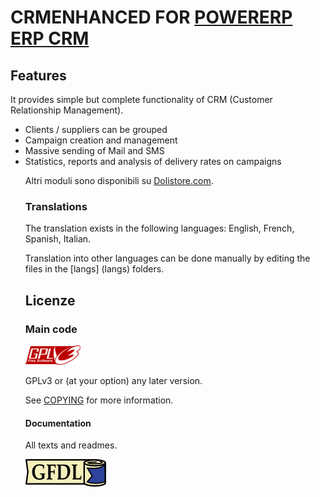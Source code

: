 # CRMENHANCED FOR <a href="https://www.powererp.org">POWERERP ERP CRM</a>

## Features
It provides simple but complete functionality of CRM (Customer Relationship Management).
<Ul>
<li> Clients / suppliers can be grouped </ li>
<li> Campaign creation and management </ li>
<li> Massive sending of Mail and SMS </ li>
<li> Statistics, reports and analysis of delivery rates on campaigns </ li>
</ Ul>

<!--
![Screenshot crmenhanced](img/screenshot_crmenhanced.png?raw=true "crmenhanced"){imgmd}
-->

Altri moduli sono disponibili su <a href="https://www.dolistore.com" target="_new">Dolistore.com</a>.



### Translations

The translation exists in the following languages: English, French, Spanish, Italian.

Translation into other languages ​​can be done manually by editing the files in the [langs] (langs) folders.



<!--

Install
-------

### From the ZIP file and GUI interface

- If you get the module in a zip file (like when downloading it from the market place [Dolistore](https://www.dolistore.com)), go into
menu ```Home - Setup - Modules - Deploy external module``` and upload the zip file.


Note: If this screen tell you there is no custom directory, check your setup is correct: 

- In your Powererp installation directory, edit the ```htdocs/conf/conf.php``` file and check that following lines are not commented:

    ```php
    //$powererp_main_url_root_alt ...
    //$powererp_main_document_root_alt ...
    ```

- Uncomment them if necessary (delete the leading ```//```) and assign a sensible value according to your Powererp installation

    For example :

    - UNIX:
        ```php
        $powererp_main_url_root_alt = '/custom';
        $powererp_main_document_root_alt = '/var/www/Powererp/htdocs/custom';
        ```

    - Windows:
        ```php
        $powererp_main_url_root_alt = '/custom';
        $powererp_main_document_root_alt = 'C:/My Web Sites/Powererp/htdocs/custom';
        ```
        
### From a GIT repository

- Clone the repository in ```$powererp_main_document_root_alt/crmenhanced```

```sh
cd ....../custom
git clone git@github.com:gitlogin/crmenhanced.git crmenhanced
```

### <a name="final_steps"></a>Final steps

From your browser:

  - Log into Powererp as a super-administrator
  - Go to "Setup" -> "Modules"
  - You should now be able to find and enable the module



-->


Licenze
--------

### Main code

![GPLv3 logo](img/gplv3.png)

GPLv3 or (at your option) any later version.

See [COPYING](COPYING) for more information.

#### Documentation

All texts and readmes.

![GFDL logo](img/gfdl.png)
